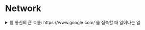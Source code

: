 # Network

<details>
<summary>웹 통신의 큰 흐름: https://www.google.com/ 을 접속할 때 일어나는 일</summary>
<div markdown="1">